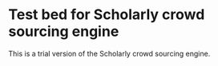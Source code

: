 # Test bed for Scholarly crowd sourcing engine

This is a trial version of the Scholarly crowd sourcing engine.
